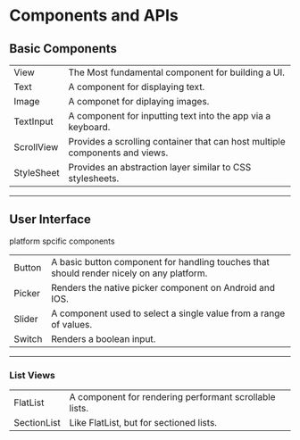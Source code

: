 # Components and APIs

## Basic Components

|            |                                                                             |
| ---------- | --------------------------------------------------------------------------- |
| View       | The Most fundamental component for building a UI.                           |
| Text       | A component for displaying text.                                            |
| Image      | A componet for diplaying images.                                            |
| TextInput  | A component for inputting text into the app via a keyboard.                 |
| ScrollView | Provides a scrolling container that can host multiple components and views. |
| StyleSheet | Provides an abstraction layer similar to CSS stylesheets.                   |

---

## User Interface

platform spcific components

|        |                                                                                          |
| ------ | ---------------------------------------------------------------------------------------- |
| Button | A basic button component for handling touches that should render nicely on any platform. |
| Picker | Renders the native picker component on Android and IOS.                                  |
| Slider | A component used to select a single value from a range of values.                        |
| Switch | Renders a boolean input.                                                                 |

---

### List Views

|             |                                                        |
| ----------- | ------------------------------------------------------ |
| FlatList    | A component for rendering performant scrollable lists. |
| SectionList | Like FlatList, but for sectioned lists.                |
